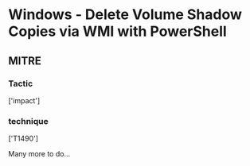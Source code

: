 # Windows - Delete Volume Shadow Copies via WMI with PowerShell

## MITRE

### Tactic
['impact']

### technique
['T1490']

Many more to do...

